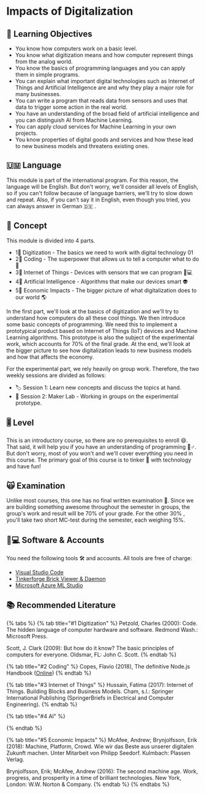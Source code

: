 # Impacts of Digitalization

## 🎯 Learning Objectives <a id="learning-objectives"></a>

* You know how computers work on a basic level.
* You know what digitization means and how computer represent things from the analog world.
* You know the basics of programming languages and you can apply them in simple programs.
* You can explain what important digital technologies such as Internet of Things and Artificial Intelligence are and why they play a major role for many businesses.
* You can write a program that reads data from sensors and uses that data to trigger some action in the real world.
* You have an understanding of the broad field of artificial intelligence and you can distinguish AI from Machine Learning.
* You can apply cloud services for Machine Learning in your own projects.
* You know properties of digital goods and services and how these lead to new business models and threatens existing ones.

## 🇺🇲 Language

This module is part of the international program. For this reason, the language will be English. But don't worry, we'll consider all levels of English, so if you can't follow because of language barriers, we'll try to slow down and repeat. Also, if you can't say it in English, even though you tried, you can always answer in German 🇩🇪 .

## 📃 Concept <a id="concept"></a>

This module is divided into 4 parts.

* 1⃣ Digitization - The basics we need to work with digital technology 01 
* 2⃣ Coding - The superpower that allows us to tell a computer what to do ⌨ 
* 3⃣ Internet of Things - Devices with sensors that we can program 👩💻 
* 4⃣ Artificial Intelligence - Algorithms that make our devices smart 👽 
* 5⃣ Economic Impacts - The bigger picture of what digitalization does to our world 🌎 

In the first part, we'll look at the basics of digitization and we'll try to understand how computers do all these cool things. We then introduce some basic concepts of programming. We need this to implement a prototypical product based on Internet of Things \(IoT\) devices and Machine Learning algorithms. This prototype is also the subject of the experimental work, which accounts for 70% of the final grade. At the end, we'll look at the bigger picture to see how digitalization leads to new business models and how that affects the economy.

For the experimental part, we rely heavily on group work. Therefore, the two weekly sessions are divided as follows:

* 🏷 Session 1: Learn new concepts and discuss the topics at hand.
* 🧪 Session 2: Maker Lab - Working in groups on the experimental prototype.

## 🎚 Level <a id="level"></a>

This is an introductory course, so there are no prerequisites to enroll 😄. That said, it will help you if you have an understanding of programming 🦸♂. But don't worry,  most of you won't and we'll cover everything you need in this course. The primary goal of this course is to tinker 👾 with technology and have fun!

## 🙀 Examination <a id="examination"></a>

Unlike most courses, this one has no final written examination 🤩. Since we are building something awesome throughout the semester in groups, the group's work and result will be 70% of your grade. For the other 30% , you'll take two short MC-test during the semester, each weighing 15%.

## 👩💻 Software & Accounts <a id="software-and-accounts"></a>

You need the following tools 🛠 and accounts. All tools are free of charge:

* [Visual Studio Code](https://code.visualstudio.com/)
* [Tinkerforge Brick Viewer & Daemon](https://www.tinkerforge.com/en/doc/Downloads.html)
* [Microsoft Azure ML Studio](https://studio.azureml.net/)

## 📚 Recommended Literature

{% tabs %}
{% tab title="\#1 Digitization" %}
Petzold, Charles \(2000\): Code. The hidden language of computer hardware and software. Redmond Wash.: Microsoft Press.

Scott, J. Clark \(2009\): But how do it know? The basic principles of computers for everyone. Oldsmar, FL: John C. Scott.
{% endtab %}

{% tab title="\#2 Coding" %}
Copes, Flavio \(2018\), The definitive Node.js Handbook \([Online](https://medium.freecodecamp.org/the-definitive-node-js-handbook-6912378afc6e)\)
{% endtab %}

{% tab title="\#3 Internet of Things" %}
Hussain, Fatima \(2017\): Internet of Things. Building Blocks and Business Models. Cham, s.l.: Springer International Publishing \(SpringerBriefs in Electrical and Computer Engineering\).
{% endtab %}

{% tab title="\#4 AI" %}

{% endtab %}

{% tab title="\#5 Economic Impacts" %}
McAfee, Andrew; Brynjolfsson, Erik \(2018\): Machine, Platform, Crowd. Wie wir das Beste aus unserer digitalen Zukunft machen. Unter Mitarbeit von Philipp Seedorf. Kulmbach: Plassen Verlag.

Brynjolfsson, Erik; McAfee, Andrew \(2016\): The second machine age. Work, progress, and prosperity in a time of brilliant technologies. New York, London: W.W. Norton & Company.
{% endtab %}
{% endtabs %}

### 

